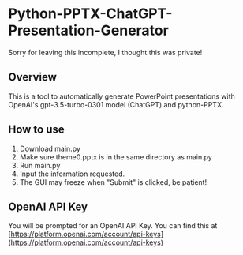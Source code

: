# Python-PPTX-ChatGPT-Presentation-Generator
Sorry for leaving this incomplete, I thought this was private! 
## Overview

This is a tool to automatically generate PowerPoint presentations with OpenAI's gpt-3.5-turbo-0301 model (ChatGPT) and python-PPTX.

## How to use

1. Download main.py
2. Make sure theme0.pptx is in the same directory as main.py
3. Run main.py
4. Input the information requested.
5. The GUI may freeze when "Submit" is clicked, be patient!

## OpenAI API Key

You will be prompted for an OpenAI API Key. You can find this at [https://platform.openai.com/account/api-keys](https://platform.openai.com/account/api-keys)
